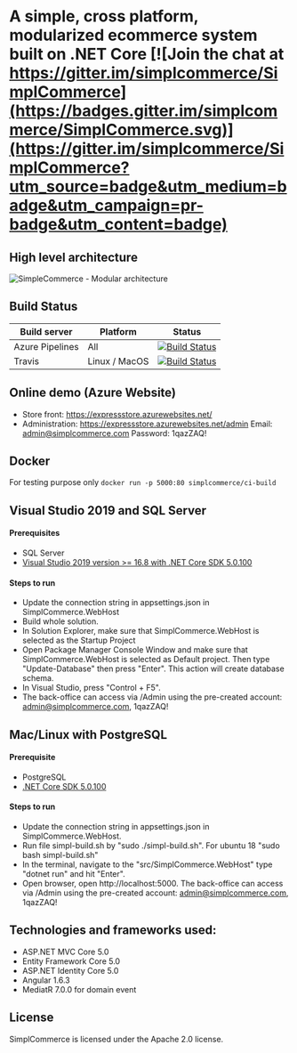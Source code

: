 # A simple, cross platform, modularized ecommerce system built on .NET Core [![Join the chat at https://gitter.im/simplcommerce/SimplCommerce](https://badges.gitter.im/simplcommerce/SimplCommerce.svg)](https://gitter.im/simplcommerce/SimplCommerce?utm_source=badge&utm_medium=badge&utm_campaign=pr-badge&utm_content=badge)

## High level architecture

![SimpleCommerce - Modular architecture](https://raw.githubusercontent.com/simplcommerce/SimplCommerce/master/modular-architecture.png)



## Build Status
| Build server    | Platform       | Status      |
|-----------------|----------------|-------------|
| Azure Pipelines | All            |[![Build Status](https://simplcommerce.visualstudio.com/simplcommerce/_apis/build/status/simplcommerce.SimplCommerce?branchName=master)](https://simplcommerce.visualstudio.com/simplcommerce/_build/latest?definitionId=1&branchName=master)
|Travis           | Linux / MacOS  |[![Build Status](https://travis-ci.org/simplcommerce/SimplCommerce.svg?branch=master)](https://travis-ci.org/simplcommerce/SimplCommerce) |

## Online demo (Azure Website)
- Store front: https://expressstore.azurewebsites.net/
- Administration: https://expressstore.azurewebsites.net/admin Email: admin@simplcommerce.com Password: 1qazZAQ!

## Docker

For testing purpose only `docker run -p 5000:80 simplcommerce/ci-build`


## Visual Studio 2019 and SQL Server

#### Prerequisites

- SQL Server
- [Visual Studio 2019 version >= 16.8 with .NET Core SDK 5.0.100](https://www.microsoft.com/net/download/all)

#### Steps to run

- Update the connection string in appsettings.json in SimplCommerce.WebHost
- Build whole solution.
- In Solution Explorer, make sure that SimplCommerce.WebHost is selected as the Startup Project
- Open Package Manager Console Window and make sure that SimplCommerce.WebHost is selected as Default project. Then type "Update-Database" then press "Enter". This action will create database schema.
- In Visual Studio, press "Control + F5".
- The back-office can access via /Admin using the pre-created account: admin@simplcommerce.com, 1qazZAQ!

## Mac/Linux with PostgreSQL

#### Prerequisite

- PostgreSQL
- [.NET Core SDK 5.0.100](https://www.microsoft.com/net/download/all)

#### Steps to run

- Update the connection string in appsettings.json in SimplCommerce.WebHost.
- Run file simpl-build.sh by "sudo ./simpl-build.sh". For ubuntu 18 "sudo bash simpl-build.sh"
- In the terminal, navigate to the "src/SimplCommerce.WebHost" type "dotnet run" and hit "Enter".
- Open browser, open http://localhost:5000. The back-office can access via /Admin using the pre-created account: admin@simplcommerce.com, 1qazZAQ!

## Technologies and frameworks used:

- ASP.NET MVC Core 5.0
- Entity Framework Core 5.0
- ASP.NET Identity Core 5.0
- Angular 1.6.3
- MediatR 7.0.0 for domain event



## License

SimplCommerce is licensed under the Apache 2.0 license.
